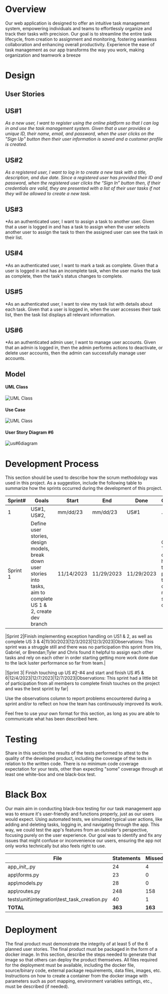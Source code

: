 # Overview

Our web application is designed to offer an intuitive task management system, empowering individuals and teams to effortlessly organize and track their tasks with precision. Our goal is to streamline the entire task lifecycle, from creation to assignment and monitoring, fostering seamless collaboration and enhancing overall productivity. Experience the ease of task management as our app transforms the way you work, making organization and teamwork a breeze  

# Design

## User Stories

## US#1

*As a new user, I want to register using the online platform so that I can log in and use the task management system. Given that a user provides a unique ID, their name, email, and password, when the user clicks on the "Sign Up" button then their user information is saved and a customer profile is created.*

## US#2

*As a registered user, I want to log in to create a new task with a title, description, and due date. Since a registered user has provided their ID and password, when the registered user clicks the “Sign In” button then, if their credentials are valid, they are presented with a list of their user tasks if not they will be allowed to create a new task.*

## US#3

*As an authenticated user, I want to assign a task to another user.  Given that a user is logged in and has a task to assign when the user selects another user to assign the task to then the assigned user can see the task in their list.  

## US#4

*As an authenticated user, I want to mark a task as complete.  Given that a user is logged in and has an incomplete task, when the user marks the task as complete, then the task's status changes to complete.  
 

## US#5

*As an authenticated user, I want to view my task list with details about each task.  Given that a user is logged in, when the user accesses their task list, then the task list displays all relevant information.  

## US#6

*As an authenticated admin user, I want to manage user accounts.  Given that an admin is logged in, then the admin performs actions to deactivate, or delete user accounts, then the admin can successfully manage user accounts.  

## Model 

#### UML Class

![UML Class](pics/uml2.png)

#### Use Case

![UML Class](pics/usecase3.png)

#### User Story Diagram #6

![us#6diagram](https://github.com/IrisRuz/finalSyntaxErrorz/assets/123419631/78f05fd6-219e-4c43-a4ea-73da10768d9c)

# Development Process 

This section should be used to describe how the scrum methodology was used in this project. As a suggestion, include the following table to summarize how the sprints occurred during the development of this project.

|Sprint#|Goals|Start|End|Done|Observations|
|---|---|---|---|---|---|
|1|US#1, US#2,|mm/dd/23|mm/dd/23|US#1|...|
|Sprint 1|Define user stories, design models, break down user stories into tasks, aim to complete US 1 & 2, create dev branch|11/14/2023|11/29/2023|11/29/2023|Observations: The majority of the group has not touched the project and this was discussed in meetings on several occasions|

|Sprint 2|Finish implementing exception handling on US1 & 2, as well as complete US 3 & 4|11/30/2023|12/3/2023|12/3/2023|Observations: This sprint was a struggle still and there was no participation this sprint from Iris, Gabriel, or Brendan;Tyler and Chris found it helpful to assign each other tasks and rely on each other in order starting getting more work done due to the lack luster performance so far from team.|

|Sprint 3| Finish touching up US #2-#4 and start and finish US #5 & 6|12/4/2023|12/7/2023|12/7/2023|Observations: This sprint had a little bit of participation from all members to complete finish touches on the project and was the best sprint by far|



Use the observations column to report problems encountered during a sprint and/or to reflect on how the team has continuously improved its work.

Feel free to use your own format for this section, as long as you are able to communicate what has been described here.

# Testing 

Share in this section the results of the tests performed to attest to the quality of the developed product, including the coverage of the tests in relation to the written code. There is no minimum code coverage expectation for your tests, other than expecting "some" coverage through at least one white-box and one black-box test.

# Black Box
Our main aim in conducting black-box testing for our task management app was to ensure it's user-friendly and functions properly, just as our users would expect. Using automated tests, we simulated typical user actions, like adding and deleting tasks, logging in, and navigating through the app. This way, we could test the app's features from an outsider's perspective, focusing purely on the user experience. Our goal was to identify and fix any issues that might confuse or inconvenience our users, ensuring the app not only works technically but also feels right to use.

| File                                         | Statements | Missed | Coverage |
|----------------------------------------------|------------|--------|----------|
| app\__init__.py                              | 24         | 4      | 83%      |
| app\forms.py                                 | 23         | 0      | 100%     |
| app\models.py                                | 28         | 0      | 100%     |
| app\routes.py                                | 248        | 158    | 36%      |
| tests\unit\integration\test_task_creation.py | 40         | 1      | 98%      |
| **TOTAL**                                    | **363**    | **163**| **55%**  |


# Deployment 

The final product must demonstrate the integrity of at least 5 of the 6 planned user stories. The final product must be packaged in the form of a docker image. In this section, describe the steps needed to generate that image so that others can deploy the product themselves. All files required for the deployment must be available, including the docker file, source/binary code, external package requirements, data files, images, etc. Instructions on how to create a container from the docker image with parameters such as port mapping, environment variables settings, etc., must be described (if needed). 
